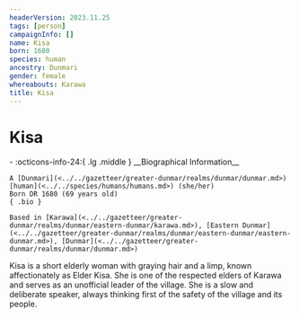 ```yaml
---
headerVersion: 2023.11.25
tags: [person]
campaignInfo: []
name: Kisa
born: 1680
species: human
ancestry: Dunmari
gender: female
whereabouts: Karawa
title: Kisa
---
```

# Kisa
<div class="grid cards ext-narrow-margin ext-one-column" markdown>
- :octicons-info-24:{ .lg .middle } __Biographical Information__

    A [Dunmari](<../../gazetteer/greater-dunmar/realms/dunmar/dunmar.md>) [human](<../../species/humans/humans.md>) (she/her)  
    Born DR 1680 (69 years old)  
    { .bio }

    Based in [Karawa](<../../gazetteer/greater-dunmar/realms/dunmar/eastern-dunmar/karawa.md>), [Eastern Dunmar](<../../gazetteer/greater-dunmar/realms/dunmar/eastern-dunmar/eastern-dunmar.md>), [Dunmar](<../../gazetteer/greater-dunmar/realms/dunmar/dunmar.md>)
</div>


Kisa is a short elderly woman with graying hair and a limp, known affectionately as Elder Kisa. She is one of the respected elders of Karawa and serves as an unofficial leader of the village. She is a slow and deliberate speaker, always thinking first of the safety of the village and its people. 
